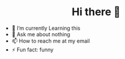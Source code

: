 <h1 align = "center">Hi there 👋</h1>

- 🔭 I’m currently Learning this
- 💬 Ask me about nothing
- 📫 How to reach me at my email
- ⚡ Fun fact: funny


<!--
**ecorbero/ecorbero** is a ✨ _special_ ✨ repository because its `README.md` (this file) appears on your GitHub profile.

Here are some ideas to get you started:

- 🔭 I’m currently working on ...
- 🌱 I’m currently learning ...
- 👯 I’m looking to collaborate on ...
- 🤔 I’m looking for help with ...
- 💬 Ask me about ...
- 📫 How to reach me: ...
- 😄 Pronouns: ...
- ⚡ Fun fact: ...
-->
